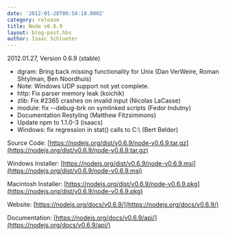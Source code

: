 ```yaml
---
date: '2012-01-28T00:58:18.000Z'
category: release
title: Node v0.6.9
layout: blog-post.hbs
author: Isaac Schlueter
---
```


2012.01.27, Version 0.6.9 (stable)

- dgram: Bring back missing functionality for Unix (Dan VerWeire, Roman Shtylman, Ben Noordhuis)
- Note: Windows UDP support not yet complete.
- http: Fix parser memory leak (koichik)
- zlib: Fix #2365 crashes on invalid input (Nicolas LaCasse)
- module: fix --debug-brk on symlinked scripts (Fedor Indutny)
- Documentation Restyling (Matthew Fitzsimmons)
- Update npm to 1.1.0-3 (isaacs)
- Windows: fix regression in stat() calls to C:\\ (Bert Belder)

Source Code: [https://nodejs.org/dist/v0.6.9/node-v0.6.9.tar.gz](https://nodejs.org/dist/v0.6.9/node-v0.6.9.tar.gz)

Windows Installer: [https://nodejs.org/dist/v0.6.9/node-v0.6.9.msi](https://nodejs.org/dist/v0.6.9/node-v0.6.9.msi)

Macintosh Installer: [https://nodejs.org/dist/v0.6.9/node-v0.6.9.pkg](https://nodejs.org/dist/v0.6.9/node-v0.6.9.pkg)

Website: [https://nodejs.org/docs/v0.6.9/](https://nodejs.org/docs/v0.6.9/)

Documentation: [https://nodejs.org/docs/v0.6.9/api/](https://nodejs.org/docs/v0.6.9/api/)
